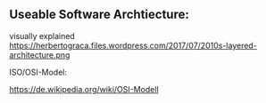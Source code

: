 ## Useable Software  Archtiecture:

visually   explained
https://herbertograca.files.wordpress.com/2017/07/2010s-layered-architecture.png

ISO/OSI-Model:

https://de.wikipedia.org/wiki/OSI-Modell
